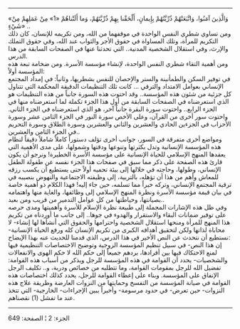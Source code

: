 ------------------------------------------------------------------------

«وَالَّذِينَ آمَنُوا، وَاتَّبَعَتْهُمْ ذُرِّيَّتُهُمْ بِإِيمانٍ، أَلْحَقْنا بِهِمْ ذُرِّيَّتَهُمْ، وَما أَلَتْناهُمْ
«1» مِنْ عَمَلِهِمْ مِنْ شَيْءٍ» ..  
ومن تساوي شطري النفس الواحدة في موقفهما من الله، ومن تكريمه للإنسان، كان
ذلك التكريم للمرأة، وتلك المساواة في حقوق الأجر والثواب عند الله، وفي
حقوق التملك والإرث، وفي استقلال الشخصية المدنية.. التي تحدثنا عنها في
الصفحات السابقة من هذا الدرس.  
ومن أهمية التقاء شطري النفس الواحدة، لإنشاء مؤسسة الأسرة. ومن ضخامة تبعة
هذه المؤسسة أولاً:  
في توفير السكن والطمأنينة والستر والإحصان للنفس بشطريها، وثانياً: في
إمداد المجتمع الإنساني بعوامل الامتداد والترقي ... كانت تلك التنظيمات
الدقيقة المحكمة التي تتناول كل جزئية من شئون هذه المؤسسة.. وقد احتوت هذه
السورة جانباً من هذه التنظيمات هو الذي استعرضناه في الصفحات السابقة من
أول هذا الجزء تكملة لما استعرضناه منها في الجزء الرابع.. واحتوت سورة
البقرة جانباً آخر، هو الذي استعرضناه في الجزء الثاني. واحتوت سور أخرى من
القرآن، وعلى الأخص سورة النور في الجزء الثامن عشر وسورة الأحزاب في
الجزءين الحادي والعشرين والثاني والعشرين وسورة الطلاق وسورة التحريم في
الجزء الثامن والعشرين..  
ومواضع أخرى متفرقة في السور، جوانب أخرى تؤلف دستوراً كاملاً شاملاً دقيقاً
لنظام هذه المؤسسة الإنسانية وتدل بكثرتها وتنوعها ودقتها وشمولها، على مدى
الأهمية التي يعقدها المنهج الإسلامي للحياة الإنسانية على مؤسسة الأسرة
الخطيرة! ونرجو أن يكون قارئ هذه الصفحة على ذكر مما سبق في صفحات هذا
الجزء نفسه عن طفولة الطفل الإنساني، وطولها، وحاجته في خلالها إلى بيئة
تحميه أولاً حتى يستطيع أن يكسب رزقه للمعاش وأهم من هذا أن تؤهله،
بالتربية، إلى وظيفته الاجتماعية والنهوض بنصيبه في ترقية المجتمع
الإنساني، وتركه خيراً مما تسلمه، حين جاء إليه! فهذا الكلام ذو أهمية خاصة
في بيان قيمة مؤسسة الأسرة ونظرة المنهج الإسلامي إلى وظائفها، والغاية
منها واهتمامه بصيانتها، وحياطتها من كل عوامل التدمير من قريب ومن
بعيد..  
وفي ظل هذه الإشارات المجملة إلى طبيعة نظرة الإسلام للأسرة وأهميتها ومدى
حرصه على توفير ضمانات البقاء والاستقرار والهدوء في جوها.. إلى جانب ما
أوردناه من تكريم هذا المنهج للمرأة ومنحها استقلال الشخصية واحترامها
والحقوق التي أنشأها لها إنشاء- لا محاباة لذاتها ولكن لتحقيق أهدافه
الكبرى من تكريم الإنسان كله ورفع الحياة الإنسانية- نستطيع أن نتحدث عن
النص الأخير في هذا الدرس، الذي قدمنا للحديث عنه بهذا الإيضاح:  
إن هذا النص- في سبيل تنظيم المؤسسة الزوجية وتوضيح الاختصاصات التنظيمية
فيها لمنع الاحتكاك فيها بين أفرادها، بردهم جميعاً إلى حكم الله لا حكم
الهوى والانفعالات والشخصيات- يحدد أن القوامة في هذه المؤسسة للرجل ويذكر
من أسباب هذه القوامة: تفضيل الله للرجل بمقومات القوامة، وما تتطلبه من
خصائص ودربة، و.. تكليف الرجل الإنفاق على المؤسسة. وبناء على إعطاء
القوامة للرجل، يحدد كذلك اختصاصات هذه القوامة في صيانة المؤسسة من التفسخ
وحمايتها من النزوات العارضة وطريقة علاج هذه النزوات- حين تعرض- في حدود
مرسومة- وأخيراً يبين الإجراءات- الخارجية- التي تتخذ عند ما تفشل (1)
نقصناهم.

------------------------------------------------------------------------

الجزء: 2 ¦ الصفحة: 649
